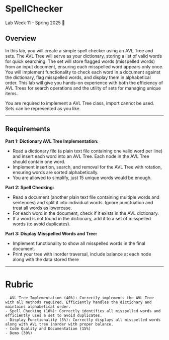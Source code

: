 # SpellChecker

Lab Week 11 - Spring 2025 📙

## Overview
In this lab, you will create a simple spell checker using an AVL Tree and sets. The AVL Tree will serve as your dictionary, storing a list of valid words for quick searching. The set will store flagged words (misspelled words) from an input document, ensuring each misspelled word appears only once. You will implement functionality to check each word in a document against the dictionary, flag misspelled words, and display them in alphabetical order. This lab will give you hands-on experience with both the efficiency of AVL Trees for search operations and the utility of sets for managing unique items.

You are required to implement a AVL Tree class, import cannot be used. Sets can be represented as you like.

---------------------------------------------------------

## Requirements

**Part 1: Dictionary AVL Tree Implementation:**

- Read a dictionary file (a plain text file containing one valid word per line) and insert each word into an AVL Tree. Each node in the AVL Tree should contain one word.
- Implement insertion, search, and removal for the AVL Tree with rotation, ensuring words are sorted alphabetically.
- You are allowed to simplify, just 15 unique words would be enough.

**Part 2: Spell Checking:**

- Read a document (another plain text file containing multiple words and sentences) and split it into individual words. Ignore punctuation and treat all words as lowercase.
- For each word in the document, check if it exists in the AVL dictionary.
- If a word is not found in the dictionary, add it to a set of misspelled words (to avoid duplicates).

**Part 3: Display Misspelled Words and Tree:**

- Implement functionality to show all misspelled words in the final document.
- Print your tree with inorder traversal, include balance at each node along with the data stored there

---------------------------------------------------------

# Rubric

    - AVL Tree Implementation (40%): Correctly implements the AVL Tree with all methods required. Efficiently handles the dictionary and maintains alphabetical order.
    - Spell Checking (10%): Correctly identifies all misspelled words and efficiently uses a set to avoid duplicates.
    - Display Functionality (5%): Correctly displays all misspelled words along with AVL tree inorder with proper balance.
    - Code Quality and Documentation (15%)
    - Demo (30%)
